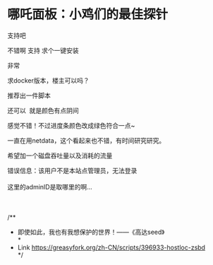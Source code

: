 # 哪吒面板：小鸡们的最佳探针


支持吧

不错啊 支持 求个一键安装

非常

求docker版本，楼主可以吗？<img src="static/image/smiley/default/shy.gif" smilieid="8" border="0" alt="" /><img src="static/image/smiley/default/shy.gif" smilieid="8" border="0" alt="" /><img src="static/image/smiley/default/titter.gif" smilieid="9" border="0" alt="" /><img src="static/image/smiley/default/titter.gif" smilieid="9" border="0" alt="" />

推荐出一件脚本<br />


还可以&nbsp;&nbsp;就是颜色有点阴间<img src="static/image/smiley/yct/008.gif" smilieid="39" border="0" alt="" />

感觉不错！不过进度条颜色改成绿色符合一点~

一直在用netdata，这个看起来也不错，有时间研究研究。

希望加一个磁盘吞吐量以及消耗的流量

错误信息：该用户不是本站点管理员，无法登录<br />
<br />
这里的adminID是取哪里的啊...<br />
<br />
<br />
<br />
/**<br />
 * 即使如此，我也有我想保护的世界！——《高达seed》<br />
 *<br />
 * Link https://greasyfork.org/zh-CN/scripts/396933-hostloc-zsbd<br />
 */
